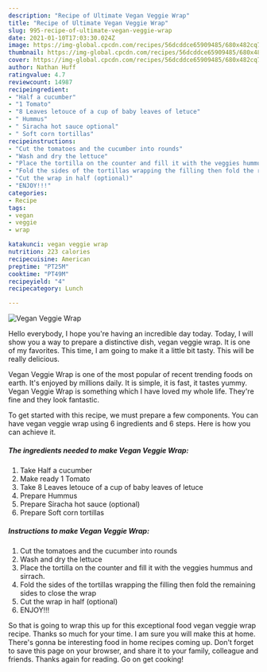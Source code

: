 ```yaml
---
description: "Recipe of Ultimate Vegan Veggie Wrap"
title: "Recipe of Ultimate Vegan Veggie Wrap"
slug: 995-recipe-of-ultimate-vegan-veggie-wrap
date: 2021-01-10T17:03:30.024Z
image: https://img-global.cpcdn.com/recipes/56dcddce65909485/680x482cq70/vegan-veggie-wrap-recipe-main-photo.jpg
thumbnail: https://img-global.cpcdn.com/recipes/56dcddce65909485/680x482cq70/vegan-veggie-wrap-recipe-main-photo.jpg
cover: https://img-global.cpcdn.com/recipes/56dcddce65909485/680x482cq70/vegan-veggie-wrap-recipe-main-photo.jpg
author: Nathan Huff
ratingvalue: 4.7
reviewcount: 14987
recipeingredient:
- "Half a cucumber"
- "1 Tomato"
- "8 Leaves letouce of a cup of baby leaves of letuce"
- " Hummus"
- " Siracha hot sauce optional"
- " Soft corn tortillas"
recipeinstructions:
- "Cut the tomatoes and the cucumber into rounds"
- "Wash and dry the lettuce"
- "Place the tortilla on the counter and fill it with the veggies hummus and sirrach."
- "Fold the sides of the tortillas wrapping the filling then fold the remaining sides to close the wrap"
- "Cut the wrap in half (optional)"
- "ENJOY!!!"
categories:
- Recipe
tags:
- vegan
- veggie
- wrap

katakunci: vegan veggie wrap 
nutrition: 223 calories
recipecuisine: American
preptime: "PT25M"
cooktime: "PT49M"
recipeyield: "4"
recipecategory: Lunch

---
```



![Vegan Veggie Wrap](https://img-global.cpcdn.com/recipes/56dcddce65909485/680x482cq70/vegan-veggie-wrap-recipe-main-photo.jpg)

Hello everybody, I hope you're having an incredible day today. Today, I will show you a way to prepare a distinctive dish, vegan veggie wrap. It is one of my favorites. This time, I am going to make it a little bit tasty. This will be really delicious.

Vegan Veggie Wrap is one of the most popular of recent trending foods on earth. It's enjoyed by millions daily. It is simple, it is fast, it tastes yummy. Vegan Veggie Wrap is something which I have loved my whole life. They're fine and they look fantastic.




To get started with this recipe, we must prepare a few components. You can have vegan veggie wrap using 6 ingredients and 6 steps. Here is how you can achieve it.

<!--inarticleads1-->

##### The ingredients needed to make Vegan Veggie Wrap:

1. Take Half a cucumber
1. Make ready 1 Tomato
1. Take 8 Leaves letouce of a cup of baby leaves of letuce
1. Prepare  Hummus
1. Prepare  Siracha hot sauce (optional)
1. Prepare  Soft corn tortillas




<!--inarticleads2-->

##### Instructions to make Vegan Veggie Wrap:

1. Cut the tomatoes and the cucumber into rounds
1. Wash and dry the lettuce
1. Place the tortilla on the counter and fill it with the veggies hummus and sirrach.
1. Fold the sides of the tortillas wrapping the filling then fold the remaining sides to close the wrap
1. Cut the wrap in half (optional)
1. ENJOY!!!




So that is going to wrap this up for this exceptional food vegan veggie wrap recipe. Thanks so much for your time. I am sure you will make this at home. There's gonna be interesting food in home recipes coming up. Don't forget to save this page on your browser, and share it to your family, colleague and friends. Thanks again for reading. Go on get cooking!
